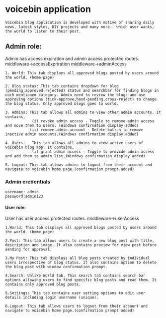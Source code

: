 # voicebin application 

    Voicebin blog application is developed with motive of sharing daily news, latest styles, DIY projects and many more.. which user wants, the world to listen to their post.

## Admin role:

Admin has access expiration and admin access protected routes.
middleware->accessExpriration
middleware->adminAccess

    1. World: This tab displays all approved blogs posted by users around the world. (home page)

    2. Blog status: This tab contains dropdown for blog (pending,approved,rejected) status and searchbar for finding blogs in each mentioned category. Admin need to review the blogs and use approving options (tick-approve,hand-pending,cross-reject) to change the blog status. Only approved blogs goes to world.

    3. Admins: This tab allows all admins to view other admin accounts. It contains,
                (i) revoke admin access - Toggle to remove admin access and move them to users. (Windows confirmation display added)
               (ii) remove admin account - Delete button to remove inactive admin accounts.(Windows confirmation display added)

    4. Users:   This tab allows all admins to view active users of voicebin blog app. It contains,
                (i) grant admin access - Toggle to provide admin access and add them to admin list.(Windows confirmation display added)
    
    5. Logout: This tab allows admins to logout from their account and navigate to voicebin home page.(confirmation prompt added)

### Admin credentials

    username: admin
    password:admin123

#### User role:

User has user access protected routes.
middleware->userAccess

    1.World: This tab displays all approved blogs posted by users around the world. (home page)

    2.Post: This tab allows users to create a new blog post with title, description and image. It also contains preview for view post before sending for approval.

    3.My Post: This tab displays all blog posts created by individual users irrespective of blog status. It also contains option to delete the blog post with window confirmation prompt.

    4.Search: Unlike World tab. This search tab contains search bar options allowing users to find specific blog posts and read them. It contains only approved blog posts.

    5.Settings: This tab contains user setting options to edit user details including login username (unique). 

    6.Logout: This tab allows users to logout from their account and navigate to voicebin home page.(confirmation prompt added)

